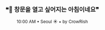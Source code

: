 <div align="center">

<br>

<h3>❝🌅 창문을 열고 싶어지는 아침이네요❞</h3>

<sub>10:00 AM • Seoul ☀️ • by CrowRish</sub>

<br>

</div>